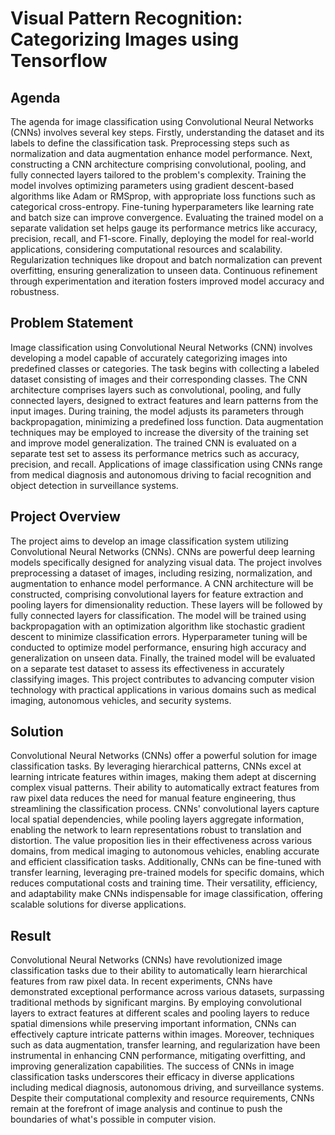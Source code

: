 # Visual Pattern Recognition: Categorizing Images using Tensorflow

## Agenda

The agenda for image classification using Convolutional Neural Networks (CNNs) involves several key steps. Firstly, understanding the dataset and its labels to define the classification task. Preprocessing steps such as normalization and data augmentation enhance model performance. Next, constructing a CNN architecture comprising convolutional, pooling, and fully connected layers tailored to the problem's complexity. Training the model involves optimizing parameters using gradient descent-based algorithms like Adam or RMSprop, with appropriate loss functions such as categorical cross-entropy. Fine-tuning hyperparameters like learning rate and batch size can improve convergence. Evaluating the trained model on a separate validation set helps gauge its performance metrics like accuracy, precision, recall, and F1-score. Finally, deploying the model for real-world applications, considering computational resources and scalability. Regularization techniques like dropout and batch normalization can prevent overfitting, ensuring generalization to unseen data. Continuous refinement through experimentation and iteration fosters improved model accuracy and robustness.

## Problem Statement

Image classification using Convolutional Neural Networks (CNN) involves developing a model capable of accurately categorizing images into predefined classes or categories. The task begins with collecting a labeled dataset consisting of images and their corresponding classes. The CNN architecture comprises layers such as convolutional, pooling, and fully connected layers, designed to extract features and learn patterns from the input images. During training, the model adjusts its parameters through backpropagation, minimizing a predefined loss function. Data augmentation techniques may be employed to increase the diversity of the training set and improve model generalization. The trained CNN is evaluated on a separate test set to assess its performance metrics such as accuracy, precision, and recall. Applications of image classification using CNNs range from medical diagnosis and autonomous driving to facial recognition and object detection in surveillance systems.

## Project Overview

The project aims to develop an image classification system utilizing Convolutional Neural Networks (CNNs). CNNs are powerful deep learning models specifically designed for analyzing visual data. The project involves preprocessing a dataset of images, including resizing, normalization, and augmentation to enhance model performance. A CNN architecture will be constructed, comprising convolutional layers for feature extraction and pooling layers for dimensionality reduction. These layers will be followed by fully connected layers for classification. The model will be trained using backpropagation with an optimization algorithm like stochastic gradient descent to minimize classification errors. Hyperparameter tuning will be conducted to optimize model performance, ensuring high accuracy and generalization on unseen data. Finally, the trained model will be evaluated on a separate test dataset to assess its effectiveness in accurately classifying images. This project contributes to advancing computer vision technology with practical applications in various domains such as medical imaging, autonomous vehicles, and security systems.

## Solution

Convolutional Neural Networks (CNNs) offer a powerful solution for image classification tasks. By leveraging hierarchical patterns, CNNs excel at learning intricate features within images, making them adept at discerning complex visual patterns. Their ability to automatically extract features from raw pixel data reduces the need for manual feature engineering, thus streamlining the classification process. CNNs' convolutional layers capture local spatial dependencies, while pooling layers aggregate information, enabling the network to learn representations robust to translation and distortion. The value proposition lies in their effectiveness across various domains, from medical imaging to autonomous vehicles, enabling accurate and efficient classification tasks. Additionally, CNNs can be fine-tuned with transfer learning, leveraging pre-trained models for specific domains, which reduces computational costs and training time. Their versatility, efficiency, and adaptability make CNNs indispensable for image classification, offering scalable solutions for diverse applications.


## Result

Convolutional Neural Networks (CNNs) have revolutionized image classification tasks due to their ability to automatically learn hierarchical features from raw pixel data. In recent experiments, CNNs have demonstrated exceptional performance across various datasets, surpassing traditional methods by significant margins. By employing convolutional layers to extract features at different scales and pooling layers to reduce spatial dimensions while preserving important information, CNNs can effectively capture intricate patterns within images. Moreover, techniques such as data augmentation, transfer learning, and regularization have been instrumental in enhancing CNN performance, mitigating overfitting, and improving generalization capabilities. The success of CNNs in image classification tasks underscores their efficacy in diverse applications including medical diagnosis, autonomous driving, and surveillance systems. Despite their computational complexity and resource requirements, CNNs remain at the forefront of image analysis and continue to push the boundaries of what's possible in computer vision.
